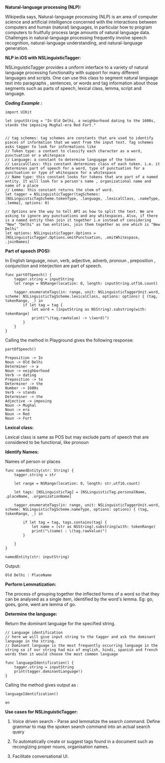 **Natural-language processing (NLP):**

Wikipedia says, Natural-language processing (NLP) is an area of computer science and artificial intelligence concerned with the interactions between computers and human (natural) languages, in particular how to program computers to fruitfully process large amounts of natural language data. Challenges in natural-language processing frequently involve speech recognition, natural-language understanding, and natural-language generation.


**NLP in iOS with NSLinguisticTagger:**

NSLinguisticTagger provides a uniform interface to a variety of natural language processing functionality with support for many different languages and scripts. One can use this class to segment natural language text into paragraphs , sentences, or words and tag information  about those segments such as parts of speech, lexical class, lemma, script and language.



***Coding Example :***

```
import UIKit

let inputString = "In Old Delhi, a neighborhood dating to the 1600s, stands the imposing Mughal-era Red Fort."


// tag schemes: tag schemes are constants that are used to identify pieces of information that we want from the input text. Tag schemes asks tagger to look for informations like
// Token type: a contant to classify each character as a word, punctuation or a whitespace
// Language: a constant to determine langugage of the token
// LexicalClass: this constant determines class of each token. i.e. it determines part of speech for a word, type of punctuation for a punctuation or type of whitespace for a whitespace
// Name type: this constant looks for tokens that are part of a named entity. It will look for a person's name , organizational name and name of a place
// Lemma: this constant returns the stem of word.
let tagger = NSLinguisticTagger(tagSchemes: [NSLinguisticTagScheme.tokenType, .language, .lexicalClass, .nameType, .lemma], options: 0)

// Options are the way to tell API as how to split the text. We are asking to ignore any punctuations and any whitespaces. Also, if there is a named entity then join it together i.e instead of considering "New" "Delhi" as two entities, join them together as one which is "New Delhi"
let options: NSLinguisticTagger.Options = [NSLinguisticTagger.Options.omitPunctuation, .omitWhitespace, .joinNames]
```
**Part of speech (POS):**

In English language, noun, verb, adjective, adverb, pronoun , preposition , conjunction and interjection are part of speech.

```
func partOfSpeech() {
    tagger.string = inputString
    let range = NSRange(location: 0, length: inputString.utf16.count)
    
    tagger.enumerateTags(in: range, unit: NSLinguisticTaggerUnit.word, scheme: NSLinguisticTagScheme.lexicalClass, options: options) { (tag, tokenRange, _) in
        if let tag = tag {
            let word = (inputString as NSString).substring(with: tokenRange)
            print("\(tag.rawValue) -> \(word)")
        }
    }
}
```

Calling the method in Playground gives the following response: 

```
partOfSpeech()

Preposition -> In
Noun -> Old Delhi
Determiner -> a
Noun -> neighborhood
Verb -> dating
Preposition -> to
Determiner -> the
Number -> 1600s
Verb -> stands
Determiner -> the
Adjective -> imposing
Noun -> Mughal
Noun -> era
Noun -> Red
Noun -> Fort
```


**Lexical class:**

Lexical class is same as POS but may exclude parts of speech that are considered to be functional, like pronoun

**Identify Names:**

Names of person or places

```
func namedEntity(str: String) {
    tagger.string = str
    
    let range = NSRange(location: 0, length: str.utf16.count)
    
    let tags: [NSLinguisticTag] = [NSLinguisticTag.personalName, .placeName, .organizationName]
    
    tagger.enumerateTags(in: range, unit: NSLinguisticTaggerUnit.word, scheme: NSLinguisticTagScheme.nameType, options: options) { (tag, tokenRange, _) in
        
        if let tag = tag, tags.contains(tag) {
            let name = (str as NSString).substring(with: tokenRange)
            print("\(name) : \(tag.rawValue)")
        }
        
    }
}

namedEntity(str: inputString)
```

Output:

```
Old Delhi : PlaceName

```

**Perform Lemmatization:**

The process of grouping together the inflected forms of a word so that they can be analysed as a single item, identified by the word's lemma. Eg: go, goes, gone, went are lemma of go.

**Determine the language:**

Return the dominant language for the specified string.

```
// Language identification
// here we will give input string to the tagger and ask the dominant language in the string.
// Dominant language is the most frequently occurring language in the string so if our string had mix of english, hindi, spanish and french words then it would choose the most common language

func languageIdentification() {
    tagger.string = inputString
    print(tagger.dominantLanguage!)
}
```

Calling the method gives output as :

``` 
languageIdentification()

en

```

**Use cases for NSLinguisticTagger:**

1) Voice driven search - Parse and lemmatize the search command. Define grammar to map the spoken search command into an actual search query

2) To automatically create or suggest tags found in a document such as recongizing proper nouns, organisation names.

3) Facilitate conversational UI.


